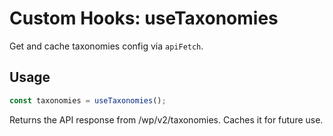 # Custom Hooks: useTaxonomies

Get and cache taxonomies config via `apiFetch`.

## Usage

```jsx
const taxonomies = useTaxonomies();
```

Returns the API response from /wp/v2/taxonomies. Caches it for future use.
